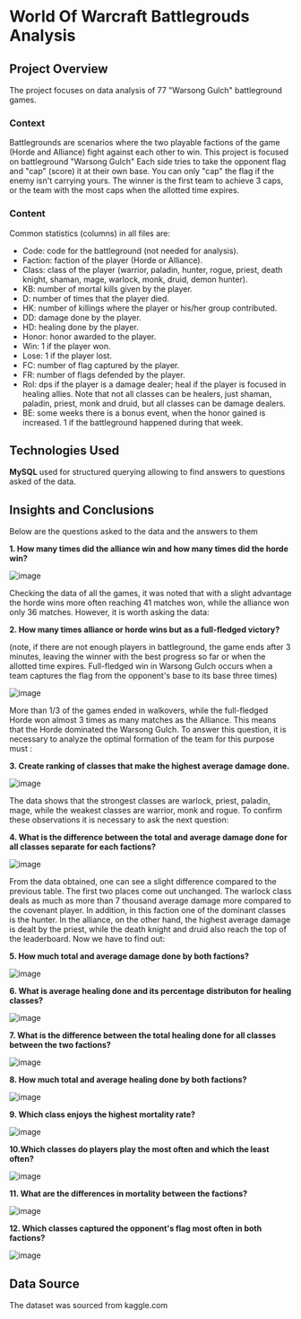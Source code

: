 #  World Of Warcraft Battlegrouds Analysis

## Project Overview

The project focuses on data analysis of 77 "Warsong Gulch" battleground games.
 
### Context
Battlegrounds are scenarios where the two playable factions of the game (Horde and Alliance) fight against each other to win. This project is focused on battleground "Warsong Gulch" Each side tries to take the opponent flag and "cap" (score) it at their own base. You can only "cap" the flag if the enemy isn't carrying yours. The winner is the first team to achieve 3 caps, or the team with the most caps when the allotted time expires.

### Content

Common statistics (columns) in all files are:

- Code: code for the battleground (not needed for analysis).
- Faction: faction of the player (Horde or Alliance).
- Class: class of the player (warrior, paladin, hunter, rogue, priest, death knight, shaman, mage, warlock, monk, druid, demon hunter).
- KB: number of mortal kills given by the player.
- D: number of times that the player died.
- HK: number of killings where the player or his/her group contributed.
- DD: damage done by the player.
- HD: healing done by the player.
- Honor: honor awarded to the player.
- Win: 1 if the player won.
- Lose: 1 if the player lost.
- FC: number of flag captured by the player. 
- FR: number of flags defended by the player.
- Rol: dps if the player is a damage dealer; heal if the player is focused in healing allies. Note that not all classes can be healers, just shaman, paladin, priest, monk and druid, but all classes can be damage dealers.
- BE: some weeks there is a bonus event, when the honor gained is increased. 1 if the battleground happened during that week.

## Technologies Used

**MySQL** used for structured querying allowing to find answers to questions asked of the data.
  

## Insights and Conclusions

Below are the questions asked to the data and the answers to them

**1. How many times did the alliance win and how many times did the horde win?**


![image](https://github.com/user-attachments/assets/3130fdd1-48aa-4006-a857-774647017981)

Checking the data of all the games, it was noted that with a slight advantage the horde wins more often reaching 41 matches won, while the alliance won only 36 matches.
However, it is worth asking the data:

**2. How many times alliance or horde wins but as a full-fledged victory?**

(note, if there are not enough players in battleground, the game ends after 3 minutes, leaving the winner with the best progress so far or when the allotted time expires.
 Full-fledged win in Warsong Gulch occurs when a team captures the flag from the opponent's base to its base three times)
 
![image](https://github.com/user-attachments/assets/94a5ebfe-591a-4555-b708-28e8fa26af15)

More than 1/3 of the games ended in walkovers, while the full-fledged Horde won almost 3 times as many matches as the Alliance. This means that the Horde dominated the Warsong Gulch. To answer this question, it is necessary to analyze the optimal formation of the team for this purpose must :

**3. Create ranking of classes that make the highest average damage done.**

![image](https://github.com/user-attachments/assets/28e6e893-b258-4d72-98be-36d963a0be39)

The data shows that the strongest classes are warlock, priest, paladin, mage, while the weakest classes are warrior, monk and rogue. To confirm these observations it is necessary to ask the next question:

**4. What is the difference between the total and average damage done for all classes separate for each factions?**

![image](https://github.com/user-attachments/assets/52e2b831-6c00-452f-8be9-ddf131fc4b5a)

From the data obtained, one can see a slight difference compared to the previous table. The first two places come out unchanged. The warlock class deals as much as more than 7 thousand average damage more compared to the covenant player. In addition, in this faction one of the dominant classes is the hunter. In the alliance, on the other hand, the highest average damage is dealt by the priest, while the death knight and druid also reach the top of the leaderboard. Now we have to find out:

**5. How much total and average damage done by both factions?**

![image](https://github.com/user-attachments/assets/019bd8ee-28fa-4e84-a164-c0d0f58ba0c2)


**6. What is average healing done and its percentage distributon for healing classes?**

![image](https://github.com/user-attachments/assets/9b55bf4e-7133-4bbe-bc23-a484c5a1572c)



**7. What is the difference between the total healing done for all classes between the two factions?**

![image](https://github.com/user-attachments/assets/a874a57b-03f0-4d5a-a0b6-7e9b51dd9ead)


**8. How much total and average healing done by both factions?**

![image](https://github.com/user-attachments/assets/00a780c8-cdbb-46f5-b448-db70ca17321e)


**9. Which class enjoys the highest mortality rate?**

![image](https://github.com/user-attachments/assets/af6391f8-7ff1-4a35-858f-6ea82749ef83)


**10.Which classes do players play the most often and which the least often?**

![image](https://github.com/user-attachments/assets/5e2e0911-2aff-4afc-9f3c-1ba1df0c975d)


**11. What are the differences in mortality between the factions?**

![image](https://github.com/user-attachments/assets/4268d6e5-771a-4339-96fa-ee153b85564b)

**12. Which classes captured the opponent's flag most often in both factions?**

![image](https://github.com/user-attachments/assets/bf94fb18-2018-4320-b898-fbaf9f5423df)



## Data Source
    
The dataset was sourced from kaggle.com
